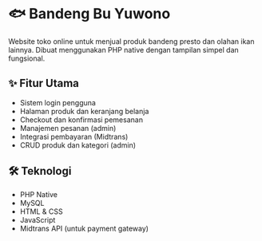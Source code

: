 # 🐟 Bandeng Bu Yuwono

Website toko online untuk menjual produk bandeng presto dan olahan ikan lainnya. Dibuat menggunakan PHP native dengan tampilan simpel dan fungsional.

## ✨ Fitur Utama
- Sistem login pengguna
- Halaman produk dan keranjang belanja
- Checkout dan konfirmasi pemesanan
- Manajemen pesanan (admin)
- Integrasi pembayaran (Midtrans)
- CRUD produk dan kategori (admin)

## 🛠️ Teknologi
- PHP Native
- MySQL
- HTML & CSS
- JavaScript
- Midtrans API (untuk payment gateway)
